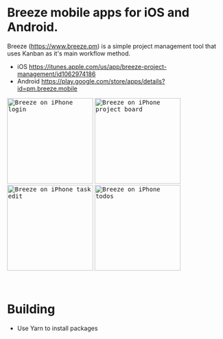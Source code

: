 
Breeze mobile apps for iOS and Android.
=======================================

Breeze (https://www.breeze.pm) is a simple project management tool that uses Kanban as it's main workflow method.

* iOS https://itunes.apple.com/us/app/breeze-project-management/id1062974186
* Android https://play.google.com/store/apps/details?id=pm.breeze.mobile

<kbd><img alt="Breeze on iPhone login" src="https://s3.amazonaws.com/breezeblog/iphone_login.jpg" class="border mobile-img" width=200></kbd>
<kbd><img alt="Breeze on iPhone project board" src="https://s3.amazonaws.com/breezeblog/500x500bb.jpg" class="border mobile-img" width=200></kbd>
<kbd><img alt="Breeze on iPhone task edit" src="https://s3.amazonaws.com/breezeblog/500x500bb-2.jpg" class="border mobile-img" width=200></kbd>
<kbd><img alt="Breeze on iPhone todos" src="https://s3.amazonaws.com/breezeblog/500x500bb-3.jpg" class="border mobile-img" width=200></kbd>


<br>

Building
======================================
* Use Yarn to install packages

